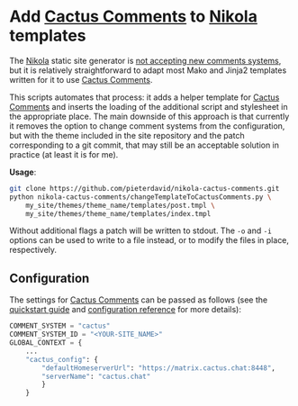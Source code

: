 # Add [Cactus Comments](https://cactus.chat) to [Nikola](https://getnikola.com) templates

The [Nikola](https://getnikola.com) static site generator is
[not accepting new comments systems](https://github.com/getnikola/nikola/pull/3543#issuecomment-819746263),
but it is relatively straightforward to adapt most Mako and Jinja2 templates written for it
to use [Cactus Comments](https://cactus.chat).

This scripts automates that process: it adds a helper template
for [Cactus Comments](https://cactus.chat) and inserts the loading of
the additional script and stylesheet in the appropriate place.
The main downside of this approach is that currently it removes the option
to change comment systems from the configuration, but with the theme included
in the site repository and the patch corresponding to a git commit,
that may still be an acceptable solution in practice (at least it is for me).

**Usage**:

```bash
git clone https://github.com/pieterdavid/nikola-cactus-comments.git
python nikola-cactus-comments/changeTemplateToCactusComments.py \
    my_site/themes/theme_name/templates/post.tmpl \
    my_site/themes/theme_name/templates/index.tmpl
```

Without additional flags a patch will be written to stdout.
The ``-o`` and ``-i`` options can be used to write to a file instead,
or to modify the files in place, respectively.

## Configuration

The settings for [Cactus Comments](https://cactus.chat) can be passed as follows
(see the [quickstart guide](https://cactus.chat/docs/getting-started/quick-start/)
and [configuration reference](https://cactus.chat/docs/reference/web-client/#configuration)
for more details):

```python
COMMENT_SYSTEM = "cactus"
COMMENT_SYSTEM_ID = "<YOUR-SITE_NAME>"
GLOBAL_CONTEXT = {
    ...
    "cactus_config": {
        "defaultHomeserverUrl": "https://matrix.cactus.chat:8448",                                                                                                                                             
        "serverName": "cactus.chat"                                                                                                                                                                            
        }
    }
```
